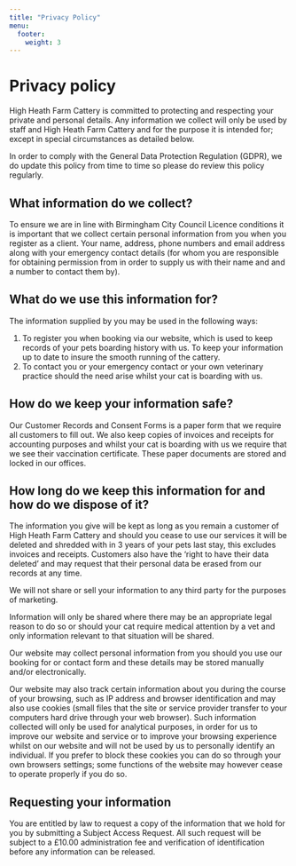 ```yaml
---
title: "Privacy Policy"
menu:
  footer:
    weight: 3
---
```

# Privacy policy

High Heath Farm Cattery is committed to protecting and respecting your private and personal details. Any information we collect will only be used by staff and High Heath Farm Cattery and for the purpose it is intended for; except in special circumstances as detailed below.

In order to comply with the General Data Protection Regulation (GDPR), we do update this policy from time to time so please do review this policy regularly.

## What information do we collect?

To ensure we are in line with Birmingham City Council Licence conditions it is important that we collect certain personal information from you when you register as a client. Your name, address, phone numbers and email address along with your emergency contact details (for whom you are responsible for obtaining permission from in order to supply us with their name and and a number to contact them by).

## What do we use this information for?

The information supplied by you may be used in the following ways:

1. To register you when booking via our website, which is used to keep records of your pets boarding history with us. To keep your information up to date to insure the smooth running of the cattery.
2. To contact you or your emergency contact or your own veterinary practice should the need arise whilst your cat is boarding with us.

## How do we keep your information safe?

Our Customer Records and Consent Forms is a paper form that we require all customers to fill out. We also keep copies of invoices and receipts for accounting purposes and whilst your cat is boarding with us we require that we see their vaccination certificate. These paper documents are stored and locked in our offices.

## How long do we keep this information for and how do we dispose of it?

The information you give will be kept as long as you remain a customer of High Heath Farm Cattery and should you cease to use our services it will be deleted and shredded with in 3 years of your pets last stay, this excludes invoices and receipts. Customers also have the ‘right to have their data deleted’ and may request that their personal data be erased from our records at any time.

We will not share or sell your information to any third party for the purposes of marketing.

Information will only be shared where there may be an appropriate legal reason to do so or should your cat require medical attention by a vet and only information relevant to that situation will be shared.

Our website may collect personal information from you should you use our booking for or contact form and these details may be stored manually and/or electronically.

Our website may also track certain information about you during the course of your browsing, such as IP address and browser identification and may also use cookies (small files that the site or service provider transfer to your computers  hard drive through your web browser). Such information collected will only be used for analytical purposes, in order for us to improve our website and service or to improve your browsing experience whilst on our website and will not be used by us to personally identify an individual. If you prefer to block these cookies you can do so through your own browsers settings; some functions of the website may however cease to operate properly if you do so.

## Requesting your information

You are entitled by law to request a copy of the information that we hold for you by submitting a Subject Access Request. All such request will be subject to a £10.00 administration fee and verification of identification before any information can be released.